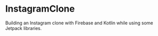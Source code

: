 # InstagramClone
Building an Instagram clone with Firebase and Kotlin while using some Jetpack libraries.
